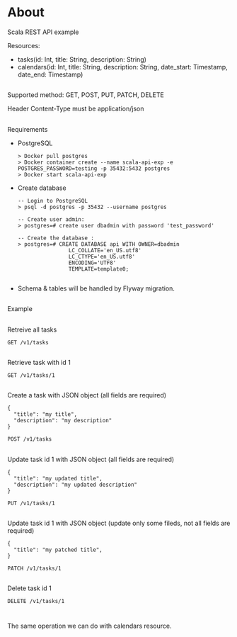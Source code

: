 # About
Scala REST API example

Resources:
  - tasks(id: Int, title: String, description: String)
  - calendars(id: Int, title: String, description: String, date_start: Timestamp, date_end: Timestamp)

##
Supported method: GET, POST, PUT, PATCH, DELETE

Header Content-Type must be application/json

##
Requirements

- PostgreSQL

  ```
  > Docker pull postgres
  > Docker container create --name scala-api-exp -e POSTGRES_PASSWORD=testing -p 35432:5432 postgres
  > Docker start scala-api-exp

- Create database

  ```
  -- Login to PostgreSQL
  > psql -d postgres -p 35432 --username postgres
  
  -- Create user admin:
  > postgres=# create user dbadmin with password 'test_password'
  
  -- Create the database :
  > postgres=# CREATE DATABASE api WITH OWNER=dbadmin
                  LC_COLLATE='en_US.utf8'
                  LC_CTYPE='en_US.utf8'
                  ENCODING='UTF8'
                  TEMPLATE=template0;
  

 - Schema & tables will be handled by Flyway migration.

##
Example

##
Retreive all tasks

```GET /v1/tasks```

##
Retrieve task with id 1

```GET /v1/tasks/1```

##
Create a task with JSON object (all fields are required)

```
{
  "title": "my title",
  "description": "my description"
}

POST /v1/tasks
```

##
Update task id 1 with JSON object (all fields are required)

```
{
  "title": "my updated title",
  "description": "my updated description"
}

PUT /v1/tasks/1
```

##
Update task id 1 with JSON object (update only some fileds, not all fields are required)
```
{
  "title": "my patched title",
}

PATCH /v1/tasks/1
```

##
Delete task id 1

```DELETE /v1/tasks/1```

#
The same operation we can do with calendars resource.
